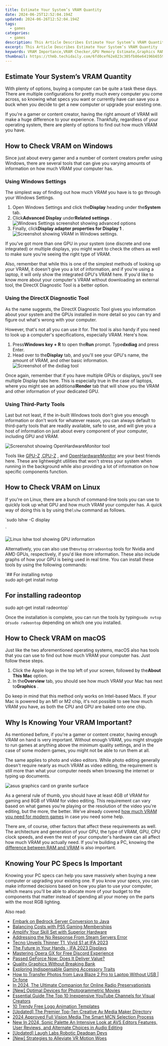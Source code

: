 ```yaml
---
title: Estimate Your System’s VRAM Quantity
date: 2024-06-25T12:52:04.194Z
updated: 2024-06-26T12:52:04.194Z
tags:
  - games
categories:
  - games
description: This Article Describes Estimate Your System’s VRAM Quantity
excerpt: This Article Describes Estimate Your System’s VRAM Quantity
keywords: VRAM Importance,VRAM Checker,GPU Memory Estimate,Graphics RAM Quantify,Assess VRAM Need,System VRAM Calculation,Optimize GPU Capacity
thumbnail: https://thmb.techidaily.com/6fd0cef62e823c305fb86e64196b6559e3c33c787060e717fb517085eb725bc3.jpg
---
```


## Estimate Your System’s VRAM Quantity

 With plenty of options, buying a computer can be quite a task these days. There are multiple configurations for pretty much every computer you come across, so knowing what specs you want or currently have can save you a buck when you decide to get a new computer or upgrade your existing one.

 If you're a gamer or content creator, having the right amount of VRAM will make a huge difference to your experience. Thankfully, regardless of your operating system, there are plenty of options to find out how much VRAM you have.

## How to Check VRAM on Windows

 Since just about every gamer and a number of content creators prefer using Windows, there are several tools that can give you varying amounts of information on how much VRAM your computer has.

### Using Windows Settings

 The simplest way of finding out how much VRAM you have is to go through your Windows Settings.

1. Open Windows Settings and click the**Display** heading under the**System** tab.
2. Click**Advanced Display** under**Related settings** .  
![Windows Settings screenshot showing advanced options](https://static1.makeuseofimages.com/wordpress/wp-content/uploads/2023/08/windows-settings-check-vram-1.jpg)
3. Finally, click**Display adapter properties for Display 1** .  
![Screenshot showing VRAM in Windows settings.](https://static1.makeuseofimages.com/wordpress/wp-content/uploads/2023/08/windows-settings-check-vram-2.jpg)

 If you've got more than one GPU in your system (one discrete and one integrated) or multiple displays, you might want to check the others as well to make sure you're seeing the right type of VRAM.

 Also, remember that while this is one of the simplest methods of looking up your VRAM, it doesn't give you a lot of information, and if you're using a laptop, it will only show the integrated GPU's VRAM here. If you'd like to know more about your computer's VRAM without downloading an external tool, the DirectX Diagnostic Tool is a better option.

### Using the DirectX Diagnostic Tool

 As the name suggests, the DirectX Diagnostic Tool gives you information about your system and the GPUs installed in more detail so you can try and figure out what's wrong with your computer.

 However, that's not all you can use it for. The tool is also handy if you need to look up a computer's specifications, especially VRAM. Here's how.

1. Press**Windows key + R** to open the**Run** prompt. Type**dxdiag** and press Enter.
2. Head over to the**Display** tab, and you'll see your GPU's name, the amount of VRAM, and other basic information.  
![Screenshot of the dxdiag tool](https://static1.makeuseofimages.com/wordpress/wp-content/uploads/2023/08/dxdiag-screenshot.jpg)

 Once again, remember that if you have multiple GPUs or displays, you'll see multiple Display tabs here. This is especially true in the case of laptops, where you might see an additional**Render** tab that will show you the VRAM and other information of your dedicated GPU.

### Using Third-Party Tools

 Last but not least, if the in-built Windows tools don't give you enough information or don't work for whatever reason, you can always default to third-party tools that are readily available, safe to use, and will give you a host of information on just about every component of your computer, including GPU and VRAM.

![Screenshot showing OpenHardwareMonitor tool](https://static1.makeuseofimages.com/wordpress/wp-content/uploads/2023/08/openhardwaremonitor-screenshot.jpg)

 Tools like [GPU-Z](https://www.techpowerup.com/gpuz/) ,[CPU-Z](https://www.cpuid.com/softwares/cpu-z.html) , and [OpenHardwareMonitor](https://openhardwaremonitor.org/downloads/) are your best friends here. These are lightweight utilities that won't stress your system when running in the background while also providing a lot of information on how specific components function.

## How to Check VRAM on Linux

 If you're on Linux, there are a bunch of command-line tools you can use to quickly look up what GPU and how much VRAM your computer has. A quick way of doing this is by using the`lshw` command as follows.

`sudo lshw -C display  
  
`

![Linux lshw tool showing GPU information](https://static1.makeuseofimages.com/wordpress/wp-content/uploads/2023/08/linux-vram-screenshot.jpg)

 Alternatively, you can also use the`nvtop` or`radeontop` tools for Nvidia and AMD GPUs, respectively, if you'd like more information. These also include graphs of how your GPU is being used in real time. You can install these tools by using the following commands:

`## For installing nvtop  
sudo apt-get install nvtop  
  
## For installing radeontop  

sudo apt-get install radeontop`

 Once the installation is complete, you can run the tools by typing`sudo nvtop` or`sudo radeontop` depending on which one you installed.

## How to Check VRAM on macOS

 Just like the two aforementioned operating systems, macOS also has tools that you can use to find out how much VRAM your computer has. Just follow these steps.

1. Click the Apple logo in the top left of your screen, followed by the**About This Mac** option.
2. In the**Overview** tab, you should see how much VRAM your Mac has next to**Graphics** .

 Do keep in mind that this method only works on Intel-based Macs. If your Mac is powered by an M1 or M2 chip, it's not possible to see how much VRAM you have, as both the CPU and GPU are baked onto one chip.

## Why Is Knowing Your VRAM Important?

 As mentioned before, if you're a gamer or content creator, having enough VRAM on hand is very important. Without enough VRAM, you might struggle to run games at anything above the minimum quality settings, and in the case of some modern games, you might not be able to run them at all.

 The same applies to photo and video editors. While photo editing generally doesn't require nearly as much VRAM as video editing, the requirement is still more than what your computer needs when browsing the internet or typing up documents.

![asus graphics card on granite surface](https://static1.makeuseofimages.com/wordpress/wp-content/uploads/2023/07/gpu-card-1.jpg)

 As a general rule of thumb, you should have at least 4GB of VRAM for gaming and 8GB of VRAM for video editing. This requirement can vary based on what games you're playing or the resolution of the video you're editing, but the more, the better. We've already covered [how much VRAM you need for modern games](https://www.makeuseof.com/how-much-vram-do-you-need-modern-games/) in case you need some help.

 There are, of course, other factors that affect these requirements as well. The architecture and generation of your GPU, the type of VRAM, GPU, CPU clock speeds, and even the rest of your computer's hardware can all affect how much VRAM you actually need. If you're building a PC, knowing the [difference between RAM and VRAM](https://www.makeuseof.com/ram-vs-vram-differences/) is also important.

## Knowing Your PC Specs Is Important

 Knowing your PC specs can help you save massively when buying a new computer or upgrading your existing one. If you know your specs, you can make informed decisions based on how you plan to use your computer, which means you'll be able to allocate more of your budget to the components that matter instead of spending all your money on the parts with the most RGB lighting.


<ins class="adsbygoogle"
     style="display:block"
     data-ad-format="autorelaxed"
     data-ad-client="ca-pub-7571918770474297"
     data-ad-slot="1223367746"></ins>



<ins class="adsbygoogle"
     style="display:block"
     data-ad-client="ca-pub-7571918770474297"
     data-ad-slot="8358498916"
     data-ad-format="auto"
     data-full-width-responsive="true"></ins>

<span class="atpl-alsoreadstyle">Also read:</span>
<div><ul>
<li><a href="https://games-able.techidaily.com/embark-on-bedrock-server-conversion-to-java/"><u>Embark on Bedrock Server Conversion to Java</u></a></li>
<li><a href="https://games-able.techidaily.com/balancing-costs-with-ps5-gaming-memberships/"><u>Balancing Costs with PS5 Gaming Memberships</u></a></li>
<li><a href="https://games-able.techidaily.com/amplify-your-skill-set-with-superior-hardware/"><u>Amplify Your Skill Set with Superior Hardware</u></a></li>
<li><a href="https://games-able.techidaily.com/addressing-the-no-response-from-steam-servers-error/"><u>Addressing the No Response From Steam Servers Error</u></a></li>
<li><a href="https://games-able.techidaily.com/tecno-unveils-thinner-t1-vivid-s1-at-ifa-2023/"><u>Tecno Unveils Thinner T1, Vivid S1 at IFA 2023</u></a></li>
<li><a href="https://games-able.techidaily.com/the-future-in-your-hands-ifa-2023-displays/"><u>The Future in Your Hands - IFA 2023 Displays</u></a></li>
<li><a href="https://games-able.techidaily.com/mastering-opera-gx-for-free-discord-experience/"><u>Mastering Opera GX for Free Discord Experience</u></a></li>
<li><a href="https://games-able.techidaily.com/passed-geforce-now-does-it-deliver-value/"><u>Passed GeForce Now: Does It Deliver Value?</u></a></li>
<li><a href="https://games-able.techidaily.com/quality-graphics-without-breaking-bank/"><u>Quality Graphics Without Breaking Bank</u></a></li>
<li><a href="https://games-able.techidaily.com/exploring-indispensable-gaming-accessory-traits/"><u>Exploring Indispensable Gaming Accessory Traits</u></a></li>
<li><a href="https://android-transfer.techidaily.com/how-to-transfer-photos-from-lava-blaze-2-pro-to-laptop-without-usb-drfone-by-drfone-transfer-from-android-transfer-from-android/"><u>How to Transfer Photos from Lava Blaze 2 Pro to Laptop Without USB | Dr.fone</u></a></li>
<li><a href="https://some-skills.techidaily.com/in-2024-the-ultimate-companion-for-online-radio-preservationists/"><u>In 2024, The Ultimate Companion for Online Radio Preservationists</u></a></li>
<li><a href="https://extra-guidance.techidaily.com/new-optimal-devices-for-photogrammetric-movies/"><u>[New] Optimal Devices for Photogrammetric Movies</u></a></li>
<li><a href="https://youtube-video-recordings.techidaily.com/essential-guide-the-top-10-inexpensive-youtube-channels-for-visual-creators/"><u>Essential Guide  The Top 10 Inexpensive YouTube Channels for Visual Creators</u></a></li>
<li><a href="https://animation-videos.techidaily.com/10-trendy-free-logo-animation-templates/"><u>10 Trendy Free Logo Animation Templates</u></a></li>
<li><a href="https://some-skills.techidaily.com/updated-the-premier-top-ten-creative-av-media-maker-directory/"><u>[Updated] The Premier Top-Ten Creative Av Media Maker Directory</u></a></li>
<li><a href="https://youtube-stream.techidaily.com/2024-approved-full-vision-media-the-smart-mcn-selection-process/"><u>2024 Approved  Full Vision Media  The Smart MCN Selection Process</u></a></li>
<li><a href="https://sound-tweaking.techidaily.com/new-in-2024-sonic-palette-an-intensive-look-at-avs-editors-features-user-reviews-and-alternate-choices-in-audio-editing/"><u>New In 2024, Sonic Palette An Intensive Look at AVS Editors Features, User Reviews, and Alternate Choices in Audio Editing</u></a></li>
<li><a href="https://extra-approaches.techidaily.com/updated-laugh-labs-robotic-deadpan-devs/"><u>[Updated] Laugh Labs  Robotic Deadpan Devs</u></a></li>
<li><a href="https://some-approaches.techidaily.com/new-strategies-to-alleviate-vr-motion-woes/"><u>[New] Strategies to Alleviate VR Motion Woes</u></a></li>
</ul></div>
